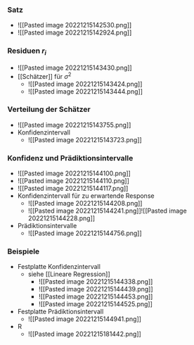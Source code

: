 ### Satz
+ ![[Pasted image 20221215142530.png]]
+ ![[Pasted image 20221215142924.png]]

### Residuen $r_i$
+ ![[Pasted image 20221215143430.png]]
+ [[Schätzer]] für $\sigma^2$
	+ ![[Pasted image 20221215143424.png]]
	+ ![[Pasted image 20221215143444.png]]

### Verteilung der Schätzer
+ ![[Pasted image 20221215143755.png]]
+ Konfidenzintervall
	+ ![[Pasted image 20221215143723.png]]

### Konfidenz und Prädiktionsintervalle
+ ![[Pasted image 20221215144100.png]]
+ ![[Pasted image 20221215144110.png]]
+ ![[Pasted image 20221215144117.png]]
+ Konfidenzintervall für zu erwartende Response
	+ ![[Pasted image 20221215144208.png]]
	+ ![[Pasted image 20221215144241.png]]![[Pasted image 20221215144228.png]]
+ Prädiktionsintervalle
	+ ![[Pasted image 20221215144756.png]]

### Beispiele
+ Festplatte Konfidenzintervall
	+ siehe [[Lineare Regression]]
		+ ![[Pasted image 20221215144338.png]]
		+ ![[Pasted image 20221215144439.png]]
		+ ![[Pasted image 20221215144453.png]]
		+ ![[Pasted image 20221215144525.png]]
+ Festplatte Prädiktionsintervall
	+ ![[Pasted image 20221215144941.png]]
+ R
	+ ![[Pasted image 20221215181442.png]]